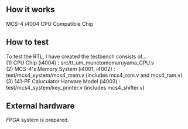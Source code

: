 ## How it works
MCS-4 i4004 CPU Compatible Chip

## How to test
To test the RTL, I have created the testbench consists of...<br>
(1) CPU Chip (i4004) :  src/tt_um_munetomomaruyama_CPU.v<br>
(2) MCS-4's Memory System (i4001, i4002) : test/mcs4_system/mcs4_mem.v (includes mcs4_rom.v and mcs4_ram.v)<br>
(3) 141-PF Caluculator Harware Model (i4003) : test/mcs4_system/key_printer.v (includes mcs4_shifter.v)<br>

## External hardware
FPGA system is prepared.<br>
